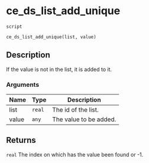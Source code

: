 # ce_ds_list_add_unique
`script`
```gml
ce_ds_list_add_unique(list, value)
```

## Description
If the value is not in the list, it is added to it.

### Arguments
| Name | Type | Description |
| ---- | ---- | ----------- |
| list | `real` | The id of the list. |
| value | `any` | The value to be added. |

## Returns
`real` The index on which has the value been found or -1.